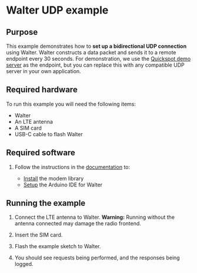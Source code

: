 # Walter UDP example

## Purpose

This example demonstrates how to **set up a bidirectional UDP connection** using Walter.
Walter constructs a data packet and sends it to a remote endpoint every 30 seconds.
For demonstration, we use the [Quickspot demo server](http://walterdemo.quickspot.io/) as the endpoint,
but you can replace this with any compatible UDP server in your own application.

## Required hardware

To run this example you will need the following items:

- Walter
- An LTE antenna
- A SIM card
- USB-C cable to flash Walter

## Required software

1. Follow the instructions in the [documentation](https://www.quickspot.io/index.html) to:

   * [Install](https://www.quickspot.io/documentation.html#/walter-modem/setup/arduino) the modem library
   * [Setup](https://www.quickspot.io/documentation.html#/developer-toolchains/arduino) the Arduino IDE for Walter

## Running the example

1. Connect the LTE antenna to Walter.
   **Warning:** Running without the antenna connected may damage the radio frontend.

2. Insert the SIM card.

3. Flash the example sketch to Walter.

4. You should see requests being performed, and the responses being logged.
